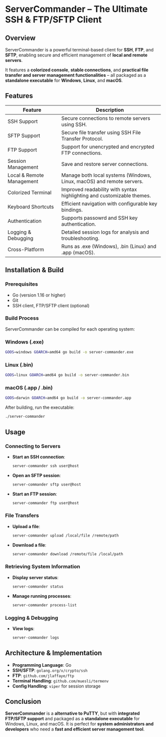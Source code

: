 # ServerCommander – The Ultimate SSH & FTP/SFTP Client

## Overview

ServerCommander is a powerful terminal-based client for **SSH**, **FTP**, and **SFTP**, enabling secure and efficient management of **local and remote servers**.

It features a **colorized console**, **stable connections**, and **practical file transfer and server management functionalities** – all packaged as a **standalone executable** for **Windows**, **Linux**, and **macOS**.

## Features

| Feature                   | Description                                                            |
|---------------------------|------------------------------------------------------------------------|
| SSH Support               | Secure connections to remote servers using SSH.                        |
| SFTP Support              | Secure file transfer using SSH File Transfer Protocol.                 |
| FTP Support               | Support for unencrypted and encrypted FTP connections.                 |
| Session Management        | Save and restore server connections.                                   |
| Local & Remote Management | Manage both local systems (Windows, Linux, macOS) and remote servers.  |
| Colorized Terminal        | Improved readability with syntax highlighting and customizable themes. |
| Keyboard Shortcuts        | Efficient navigation with configurable key bindings.                   |
| Authentication            | Supports passowrd and SSH key authentication.                          |
| Logging & Debugging       | Detailed session logs for analysis and troubleshooting.                |
| Cross-Platform            | Runs as .exe (Windows), .bin (Linux) and .app (macOS).                 |

## Installation & Build

### Prerequisites

- Go (version 1.16 or higher)
- Git
- SSH client, FTP/SFTP client (optional)

### Build Process

ServerCommander can be compiled for each operating system:

### Windows (.exe)

```bash
GOOS=windows GOARCH=amd64 go build -o server-commander.exe
```

### Linux (.bin)

```bash
GOOS=linux GOARCH=amd64 go build -o server-commander.bin
```

### macOS (.app / .bin)

```bash
GOOS=darwin GOARCH=amd64 go build -o server-commander.app
```

After building, run the executable:

```bash
./server-commander
```

## Usage

### Connecting to Servers

- **Start an SSH connection**:

  ```bash
  server-commander ssh user@host
  ```

- **Open an SFTP session**:

  ```bash
  server-commander sftp user@host
  ```

- **Start an FTP session**:

  ```bash
  server-commander ftp user@host
  ```

### File Transfers

- **Upload a file**:

  ```bash
  server-commander upload /local/file /remote/path
  ```

- **Download a file**:

  ```bash
  server-commander download /remote/file /local/path
  ```

### Retrieving System Information

- **Display server status**:

  ```bash
  server-commander status
  ```

- **Manage running processes**:

  ```bash
  server-commander process-list
  ```

### Logging & Debugging

- **View logs**:

  ```bash
  server-commander logs
  ```

## Architecture & Implementation

- **Programming Language**: Go
- **SSH/SFTP**: ```golang.org/x/crypto/ssh```
- **FTP**: ```github.com/jlaffaye/ftp```
- **Terminal Handling**: ```github.com/muesli/termenv```
- **Config Handling**: ```viper``` for session storage

## Conclusion

**ServerCommander** is a **alternative to PuTTY**, but with **integrated FTP/SFTP support** and packaged as a **standalone executable** for Windows, Linux, and macOS.
It is perfect for **system administrators and developers** who need a **fast and efficient server management tool**.
